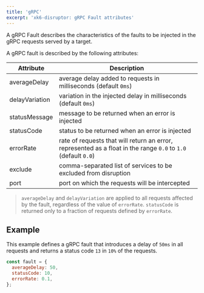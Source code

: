 ```yaml
---
title: 'gRPC'
excerpt: 'xk6-disruptor: gRPC Fault attributes'
---
```


A gRPC Fault describes the characteristics of the faults to be injected in the gRPC requests served by a target.

A gRPC fault is described by the following attributes:

| Attribute | Description |
| --------- | ------------|
| averageDelay | average delay added to requests in milliseconds (default `0ms`) |
| delayVariation| variation in the injected delay in milliseconds (default `0ms`) |
| statusMessage | message to be returned when an error is injected |
| statusCode | status to be returned when an error is injected |
| errorRate | rate of requests that will return an error, represented as a float in the range `0.0` to `1.0` (default `0.0`) |
| exclude | comma-separated list of services to be excluded from disruption |
| port | port on which the requests will be intercepted |

<Blockquote mod="note">

`averageDelay` and `delayVariation` are applied to all requests affected by the fault, regardless of the value of `errorRate`. `statusCode` is returned only to a fraction of requests defined by `errorRate`.

</Blockquote>

## Example

This example defines a gRPC fault that introduces a delay of `50ms` in all requests and returns a status code `13` in `10%` of the requests.

```javascript
const fault = {
  averageDelay: 50,
  statusCode: 10,
  errorRate: 0.1,
};
```